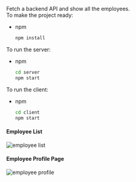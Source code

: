 Fetch a backend API and show all the employees. <br>
To make the project ready:
* npm
  ```sh
  npm install
  ```
To run the server:
* npm
  ```sh
  cd server
  npm start
  ```
To run the client:
* npm
  ```sh
  cd client
  npm start
  ```
#### Employee List
![employee list](https://github.com/Y3454R/project/blob/main/employees.png)
<br>
#### Employee Profile Page
![employee profile](https://github.com/Y3454R/project/blob/main/employee-profile.png)